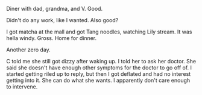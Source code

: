 Diner with dad, grandma, and V. Good.

Didn't do any work, like I wanted. Also good?

I got matcha at the mall and got Tang noodles, watching Lily stream. It was hella windy. Gross. Home for dinner.

Another zero day.

C told me she still got dizzy after waking up. I told her to ask her doctor. She said she doesn't have enough other symptoms for the doctor to go off of. I started getting riled up to reply, but then I got deflated and had no interest getting into it. She can do what she wants. I apparently don't care enough to intervene.
